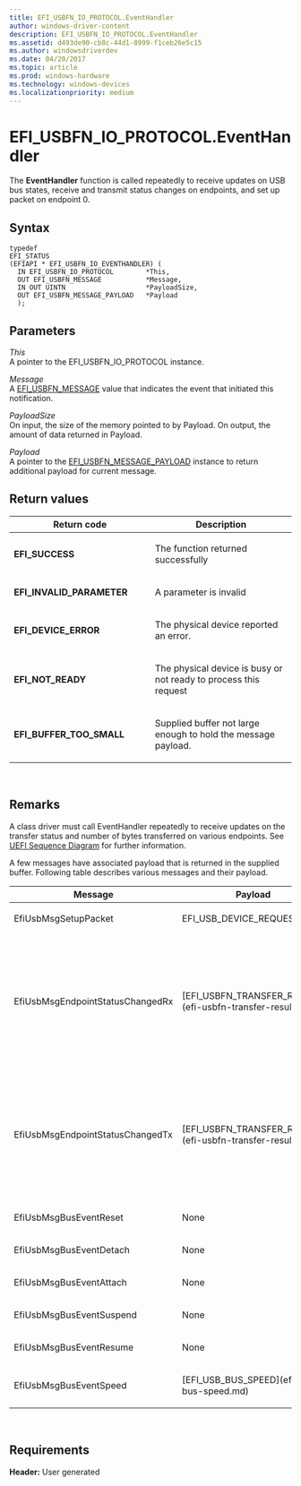 ```yaml
---
title: EFI_USBFN_IO_PROTOCOL.EventHandler
author: windows-driver-content
description: EFI_USBFN_IO_PROTOCOL.EventHandler
ms.assetid: d493de90-cb8c-44d1-8999-f1ceb26e5c15
ms.author: windowsdriverdev
ms.date: 04/20/2017
ms.topic: article
ms.prod: windows-hardware
ms.technology: windows-devices
ms.localizationpriority: medium
---
```


# EFI\_USBFN\_IO\_PROTOCOL.EventHandler


The **EventHandler** function is called repeatedly to receive updates on USB bus states, receive and transmit status changes on endpoints, and set up packet on endpoint 0.

## Syntax


``` syntax
typedef
EFI_STATUS
(EFIAPI * EFI_USBFN_IO_EVENTHANDLER) (
  IN EFI_USBFN_IO_PROTOCOL        *This,
  OUT EFI_USBFN_MESSAGE           *Message,
  IN OUT UINTN                    *PayloadSize,
  OUT EFI_USBFN_MESSAGE_PAYLOAD   *Payload
  );
```

## Parameters


<a href="" id="this"></a>*This*  
A pointer to the EFI\_USBFN\_IO\_PROTOCOL instance.

<a href="" id="message"></a>*Message*  
A [EFI\_USBFN\_MESSAGE](efi-usbfn-message.md) value that indicates the event that initiated this notification.

<a href="" id="payloadsize"></a>*PayloadSize*  
On input, the size of the memory pointed to by Payload. On output, the amount of data returned in Payload.

<a href="" id="payload"></a>*Payload*  
A pointer to the [EFI\_USBFN\_MESSAGE\_PAYLOAD](efi-usbfn-message-payload.md) instance to return additional payload for current message.

## Return values


<table>
<colgroup>
<col width="50%" />
<col width="50%" />
</colgroup>
<thead>
<tr class="header">
<th>Return code</th>
<th>Description</th>
</tr>
</thead>
<tbody>
<tr class="odd">
<td><p><strong>EFI_SUCCESS</strong></p></td>
<td><p>The function returned successfully</p></td>
</tr>
<tr class="even">
<td><p><strong>EFI_INVALID_PARAMETER</strong></p></td>
<td><p>A parameter is invalid</p></td>
</tr>
<tr class="odd">
<td><p><strong>EFI_DEVICE_ERROR</strong></p></td>
<td><p>The physical device reported an error.</p></td>
</tr>
<tr class="even">
<td><p><strong>EFI_NOT_READY</strong></p></td>
<td><p>The physical device is busy or not ready to process this request</p></td>
</tr>
<tr class="odd">
<td><p><strong>EFI_BUFFER_TOO_SMALL</strong></p></td>
<td><p>Supplied buffer not large enough to hold the message payload.</p></td>
</tr>
</tbody>
</table>

 

## Remarks


A class driver must call EventHandler repeatedly to receive updates on the transfer status and number of bytes transferred on various endpoints. See [UEFI Sequence Diagram](uefi-sequence-diagram.md) for further information.

A few messages have associated payload that is returned in the supplied buffer. Following table describes various messages and their payload.

<table>
<colgroup>
<col width="33%" />
<col width="33%" />
<col width="33%" />
</colgroup>
<thead>
<tr class="header">
<th>Message</th>
<th>Payload</th>
<th>Description</th>
</tr>
</thead>
<tbody>
<tr class="odd">
<td><p>EfiUsbMsgSetupPacket</p></td>
<td><p>EFI_USB_DEVICE_REQUEST</p></td>
<td><p>SETUP packet was received</p></td>
</tr>
<tr class="even">
<td><p>EfiUsbMsgEndpointStatusChangedRx</p></td>
<td><p>[EFI_USBFN_TRANSFER_RESULT](efi-usbfn-transfer-result.md)</p></td>
<td><p>Some of the requested data has been transmitted to the host. It is the responsibility of the class driver to determine if any remaining data needs to be resent. The Buffer supplied to [EFI_USBFN_IO_PROTOCOL.Transfer](efi-usbfn-io-protocoltransfer.md)r must be same as the Buffer field of the payload.</p></td>
</tr>
<tr class="odd">
<td><p>EfiUsbMsgEndpointStatusChangedTx</p></td>
<td><p>[EFI_USBFN_TRANSFER_RESULT](efi-usbfn-transfer-result.md)</p></td>
<td><p>Some of the requested data has been received from the host. It is the responsibility of the class driver to determine if it needs to wait for any remaining data. The Buffer supplied to [EFI_USBFN_IO_PROTOCOL.Transfer](efi-usbfn-io-protocoltransfer.md) must be same as the Buffer field of the payload.</p></td>
</tr>
<tr class="even">
<td><p>EfiUsbMsgBusEventReset</p></td>
<td><p>None</p></td>
<td><p>RESET bus event was signaled.</p></td>
</tr>
<tr class="odd">
<td><p>EfiUsbMsgBusEventDetach</p></td>
<td><p>None</p></td>
<td><p>DETACH bus event was signaled.</p></td>
</tr>
<tr class="even">
<td><p>EfiUsbMsgBusEventAttach</p></td>
<td><p>None</p></td>
<td><p>ATTACH bus event signaled.</p></td>
</tr>
<tr class="odd">
<td><p>EfiUsbMsgBusEventSuspend</p></td>
<td><p>None</p></td>
<td><p>SUSPEND bus event was signaled.</p></td>
</tr>
<tr class="even">
<td><p>EfiUsbMsgBusEventResume</p></td>
<td><p>None</p></td>
<td><p>RESUME bus event signaled.</p></td>
</tr>
<tr class="odd">
<td><p>EfiUsbMsgBusEventSpeed</p></td>
<td><p>[EFI_USB_BUS_SPEED](efi-usb-bus-speed.md)</p></td>
<td><p>Bus speed update signaled.</p></td>
</tr>
</tbody>
</table>

 

## Requirements


**Header:** User generated

 

 




